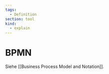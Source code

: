 ```yaml
---
tags:
  - Definition
section: tool
kind:
  - explain
---
```

# BPMN

Siehe [[Business Process Model and Notation]].